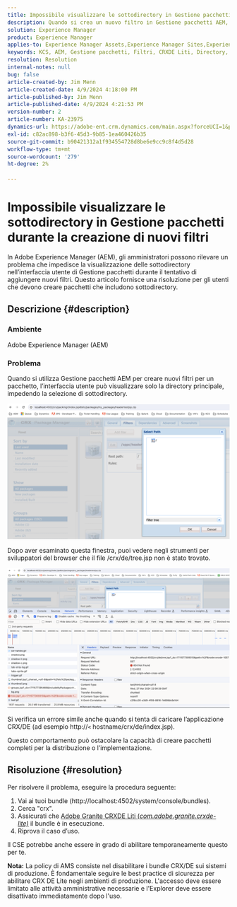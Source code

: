 ```yaml
---
title: Impossibile visualizzare le sottodirectory in Gestione pacchetti durante la creazione di nuovi filtri
description: Quando si crea un nuovo filtro in Gestione pacchetti AEM, viene visualizzata solo la directory principale e le sottodirectory non vengono visualizzate.
solution: Experience Manager
product: Experience Manager
applies-to: Experience Manager Assets,Experience Manager Sites,Experience Manager 6.5,Experience Manager
keywords: KCS, AEM, Gestione pacchetti, Filtri, CRXDE Liti, Directory, Sottodirectory, Interfaccia utente, Generatore pacchetti, Adobe Experience Manager, Risoluzione dei problemi
resolution: Resolution
internal-notes: null
bug: false
article-created-by: Jim Menn
article-created-date: 4/9/2024 4:18:00 PM
article-published-by: Jim Menn
article-published-date: 4/9/2024 4:21:53 PM
version-number: 2
article-number: KA-23975
dynamics-url: https://adobe-ent.crm.dynamics.com/main.aspx?forceUCI=1&pagetype=entityrecord&etn=knowledgearticle&id=76df0bb7-8cf6-ee11-a1fe-6045bd006268
exl-id: c82ac898-b3f6-45d3-9b85-1ea460426b35
source-git-commit: b90421312a1f934554728d8be6e9cc9c8f4d5d28
workflow-type: tm+mt
source-wordcount: '279'
ht-degree: 2%

---
```


# Impossibile visualizzare le sottodirectory in Gestione pacchetti durante la creazione di nuovi filtri


In Adobe Experience Manager (AEM), gli amministratori possono rilevare un problema che impedisce la visualizzazione delle sottodirectory nell’interfaccia utente di Gestione pacchetti durante il tentativo di aggiungere nuovi filtri. Questo articolo fornisce una risoluzione per gli utenti che devono creare pacchetti che includono sottodirectory.

## Descrizione {#description}


### Ambiente

Adobe Experience Manager (AEM)

### Problema

Quando si utilizza Gestione pacchetti AEM per creare nuovi filtri per un pacchetto, l’interfaccia utente può visualizzare solo la directory principale, impedendo la selezione di sottodirectory.

![](assets/___78df0bb7-8cf6-ee11-a1fe-6045bd006268___.png)

Dopo aver esaminato questa finestra, puoi vedere negli strumenti per sviluppatori del browser che il file /crx/de/tree.jsp non è stato trovato.

![](assets/___7cdf0bb7-8cf6-ee11-a1fe-6045bd006268___.png)

Si verifica un errore simile anche quando si tenta di caricare l’applicazione CRX/DE (ad esempio http://`<` hostname/crx/de/index.jsp).

Questo comportamento può ostacolare la capacità di creare pacchetti completi per la distribuzione o l’implementazione.


## Risoluzione {#resolution}


Per risolvere il problema, eseguire la procedura seguente:

1. Vai ai tuoi bundle (http://localhost:4502/system/console/bundles).
2. Cerca &quot;crx&quot;.
3. Assicurati che [Adobe Granite CRXDE Liti (*com.adobe.granite.crxde-lite)*](http://localhost:4502/system/console/bundles/241) il bundle è in esecuzione.
4. Riprova il caso d’uso.


Il CSE potrebbe anche essere in grado di abilitare temporaneamente questo per te.

<b>Nota:</b> La policy di AMS consiste nel disabilitare i bundle CRX/DE sui sistemi di produzione. È fondamentale seguire le best practice di sicurezza per abilitare CRX DE Lite negli ambienti di produzione. L&#39;accesso deve essere limitato alle attività amministrative necessarie e l&#39;Explorer deve essere disattivato immediatamente dopo l&#39;uso.
